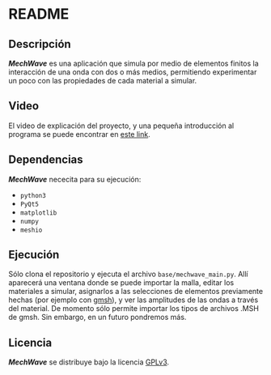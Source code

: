 # README

## Descripción
**_MechWave_** es una aplicación que simula por medio de elementos finitos la interacción de una onda con dos o más medios, permitiendo experimentar un poco con las propiedades de cada material a simular.

## Video
El video de explicación del proyecto, y una pequeña introducción al programa se puede encontrar en [este link](https://www.youtube.com/watch?v=lg9X_b6Rx4o).

## Dependencias
**_MechWave_** nececita para su ejecución:
- `python3`
- `PyQt5`
- `matplotlib`
- `numpy`
- `meshio`

## Ejecución
Sólo clona el repositorio y ejecuta el archivo `base/mechwave_main.py`.  Allí aparecerá una ventana donde se puede importar la malla, editar los materiales a simular, asignarlos a las selecciones de elementos previamente hechas (por ejemplo con [gmsh](http://gmsh.info/#Download)), y ver las amplitudes de las ondas a través del material. De momento sólo permite importar los tipos de archivos .MSH de gmsh. Sin embargo, en un futuro pondremos más.
 
## Licencia
**_MechWave_** se distribuye bajo la licencia [GPLv3](http://www.gnu.org/licenses/gpl-3.0.html).